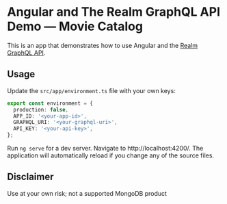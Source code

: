 # Angular and The Realm GraphQL API Demo — Movie Catalog

This is an app that demonstrates how to use Angular and the [Realm GraphQL API](https://www.mongodb.com/docs/realm/graphql/).

## Usage

Update the `src/app/environment.ts` file with your own keys:

```ts
export const environment = {
  production: false,
  APP_ID: '<your-app-id>',
  GRAPHQL_URI: '<your-graphql-uri>',
  API_KEY: '<your-api-key>',
};
```

Run `ng serve` for a dev server. Navigate to http://localhost:4200/. The application will automatically reload if you change any of the source files.

## Disclaimer

Use at your own risk; not a supported MongoDB product

